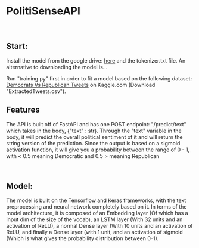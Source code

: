 # PolitiSenseAPI
<br />
<h2>Start: </h2>
<p>Install the model from the google drive: <a href="https://drive.google.com/drive/folders/1OZ6ud4rPmYYtKNXFpiIa1-CNdI3vwRSU?usp=sharing">here</a> and the tokenizer.txt file. An alternative to downloading the model is...</p>
<p>Run "training.py" first in order to fit a model based on the following dataset: <a href="https://www.kaggle.com/datasets/kapastor/democratvsrepublicantweets">Democrats Vs Republican Tweets</a> on Kaggle.com (Download "ExtractedTweets.csv").</p>
<h2>Features</h2>
<p>The API is built off of FastAPI and has one POST endpoint: "/predict/text" which takes in the body, {"text" : str}. Through the "text" variable in the body, it will predict the overall political sentiment of it and will return the string version of the prediction. Since the output is based on a sigmoid activation function, it will give you a probability between the range of 0 - 1, with < 0.5 meaning Democratic and 0.5 > meaning Republican</p>
  <br />
<h2>Model:</h2>
<p>The model is built on the Tensorflow and Keras frameworks, with the text preprocessing and neural network completely based on it. In terms of the model architecture, it is composed of an Embedding layer (Of which has a input dim of the size of the vocab), an LSTM layer (With 32 units and an activation of ReLU), a normal Dense layer (With 10 units and an activation of ReLU, and finally a Dense layer (with 1 unit, and an activation of sigmoid (Which is what gives the probability distribution between 0-1).</p>
